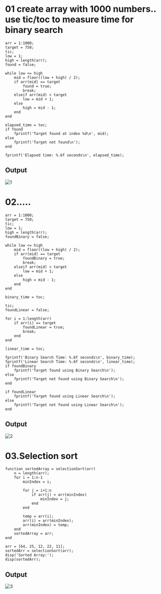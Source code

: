 # 01 create array with 1000 numbers.. use tic/toc to measure time for binary search

```
arr = 1:1000; 
target = 750;
tic;
low = 1;
high = length(arr);
found = false;

while low <= high
    mid = floor((low + high) / 2);
    if arr(mid) == target
        found = true;
        break;
    elseif arr(mid) < target
        low = mid + 1;
    else
        high = mid - 1;
    end
end

elapsed_time = toc;
if found
    fprintf('Target found at index %d\n', mid);
else
    fprintf('Target not found\n');
end

fprintf('Elapsed time: %.6f seconds\n', elapsed_time);
```
## Output

![1](https://github.com/user-attachments/assets/21bd8eeb-9162-40be-a09e-2f6d1c8e850c)

# 02.....
```
arr = 1:1000;
target = 750;
tic;
low = 1;
high = length(arr);
foundBinary = false;

while low <= high
    mid = floor((low + high) / 2);
    if arr(mid) == target
        foundBinary = true;
        break;
    elseif arr(mid) < target
        low = mid + 1;
    else
        high = mid - 1;
    end
end

binary_time = toc;

tic;
foundLinear = false;

for i = 1:length(arr)
    if arr(i) == target
        foundLinear = true;
        break;
    end
end

linear_time = toc;

fprintf('Binary Search Time: %.6f seconds\n', binary_time);
fprintf('Linear Search Time: %.6f seconds\n', linear_time);
if foundBinary
    fprintf('Target found using Binary Search\n');
else
    fprintf('Target not found using Binary Search\n');
end

if foundLinear
    fprintf('Target found using Linear Search\n');
else
    fprintf('Target not found using Linear Search\n');
end
```
## Output

![2](https://github.com/user-attachments/assets/611e48d6-ba89-4999-8b13-55c251925ca9)


# 03.Selection sort
```
function sortedArray = selectionSort(arr)
    n = length(arr);
    for i = 1:n-1
        minIndex = i;
        
        for j = i+1:n
            if arr(j) < arr(minIndex)
                minIndex = j;
            end
        end
      
        temp = arr(i);
        arr(i) = arr(minIndex);
        arr(minIndex) = temp;
    end
    sortedArray = arr;
end

arr = [64, 25, 12, 22, 11];
sortedArr = selectionSort(arr);
disp('Sorted Array:');
disp(sortedArr);
```
## Output

![3](https://github.com/user-attachments/assets/78769e7c-14ff-4834-aa48-3bd110de61e5)

